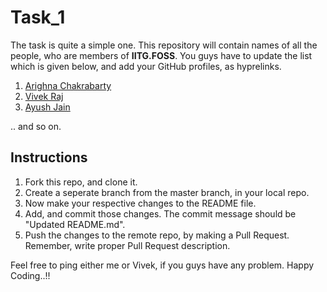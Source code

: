 # Task_1

The task is quite a simple one. This repository will contain names of all the people, who are members of **IITG.FOSS**. You guys have to update the list which is given below, and add your GitHub profiles, as hyprelinks.

1. [Arighna Chakrabarty](https://github.com/ArighnaIITG)
2. [Vivek Raj](https://github.com/codervivek)
3. [Ayush Jain](https://github.com/AJ-54)

.. and so on.

## Instructions

1. Fork this repo, and clone it.
2. Create a seperate branch from the master branch, in your local repo.
3. Now make your respective changes to the README file.
4. Add, and commit those changes. The commit message should be "Updated README.md".
5. Push the changes to the remote repo, by making a Pull Request. Remember, write proper Pull Request description.

Feel free to ping either me or Vivek, if you guys have any problem.
Happy Coding..!!
